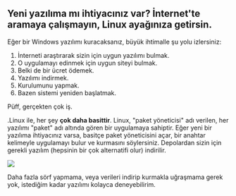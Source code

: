 <?php require("../../entete.php"); ?> <?php require("../../base.php"); ?>

<div id="corps">

<h2>Yeni yazılıma mı ihtiyacınız var? İnternet'te aramaya çalışmayın, Linux ayağınıza getirsin.</h2>

<p>Eğer bir Windows yazılımı kuracaksanız, büyük ihtimalle şu yolu izlersiniz:</p>

<ol>
<li>İnterneti araştırarak sizin için uygun yazılımı bulmak.</li>
<li>O uygulamayı edinmek için uygun siteyi bulmak.</li>
<li>Belki de bir ücret ödemek.</li>
<li>Yazılımı indirmek.</li>
<li>Kurulumunu yapmak.</li>
<li>Bazen sistemi yeniden başlatmak.</li>
</ol>

<p>Püff, gerçekten çok iş.</p>

<p>.Linux ile, her şey <b>çok daha basittir</b>. Linux, "paket yöneticisi" adı verilen, her yazılımı "paket" adı altında gören bir uygulamaya sahiptir. Eğer yeni bir yazılıma ihtiyacınız varsa, basitçe paket yöneticisini açar, bir anahtar kelimeyle uygulamayı bulur ve kurmasını söylersiniz. Depolardan sizin için gerekli yazılım (hepsinin bir çok alternatifi olur) indirilir.</p>

<img src="Images/synaptic.png" />

<p>Daha fazla sörf yapmama, veya verileri indirip kurmakla uğraşmama gerek yok, istediğim kadar yazılımı kolayca deneyebilirim.</p>

</div>


